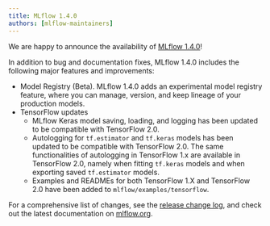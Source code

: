 ```yaml
---
title: MLflow 1.4.0
authors: [mlflow-maintainers]
---
```


We are happy to announce the availability of [MLflow 1.4.0](https://github.com/mlflow/mlflow/releases/tag/v1.4.0)!

In addition to bug and documentation fixes, MLflow 1.4.0 includes the following major features and improvements:

- Model Registry (Beta). MLflow 1.4.0 adds an experimental model registry feature, where you can manage, version, and keep lineage of your production models.
- TensorFlow updates
  - MLflow Keras model saving, loading, and logging has been updated to be compatible with TensorFlow 2.0.
  - Autologging for `tf.estimator` and `tf.keras` models has been updated to be compatible with TensorFlow 2.0. The same functionalities of autologging in TensorFlow 1.x are available in TensorFlow 2.0, namely when fitting `tf.keras` models and when exporting saved `tf.estimator` models.
  - Examples and READMEs for both TensorFlow 1.X and TensorFlow 2.0 have been added to `mlflow/examples/tensorflow`.

For a comprehensive list of changes, see the [release change log](https://github.com/mlflow/mlflow/releases/tag/v1.4.0), and check out the latest documentation on [mlflow.org](http://mlflow.org/).
